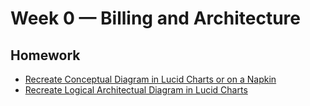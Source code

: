 # Week 0 — Billing and Architecture

## Homework

- [Recreate Conceptual Diagram in Lucid Charts or on a Napkin](https://lucid.app/lucidchart/719a4347-86e4-4d16-a130-11278ee13262/view)
- [Recreate Logical Architectual Diagram in Lucid Charts](https://lucid.app/documents/view/beb5587b-1f0a-40b5-ae94-c52da8256579)
